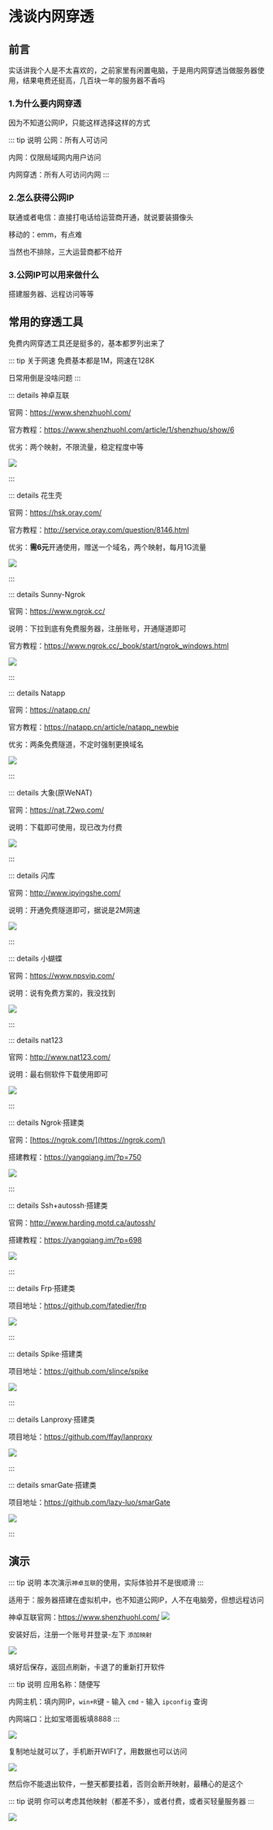 # 浅谈内网穿透




## 前言

实话讲我个人是不太喜欢的，之前家里有闲置电脑，于是用内网穿透当做服务器使用，结果电费还挺高，几百块一年的服务器不香吗


### 1.为什么要内网穿透

因为不知道公网IP，只能这样选择这样的方式

::: tip 说明
公网：所有人可访问

内网：仅限局域网内用户访问

内网穿透：所有人可访问内网
:::

### 2.怎么获得公网IP

联通或者电信：直接打电话给运营商开通，就说要装摄像头

移动的：emm，有点难

当然也不排除，三大运营商都不给开


### 3.公网IP可以用来做什么

搭建服务器、远程访问等等










## 常用的穿透工具



免费内网穿透工具还是挺多的，基本都罗列出来了

::: tip 关于网速
免费基本都是1M，网速在128K

日常用倒是没啥问题
:::






::: details 神卓互联

官网：https://www.shenzhuohl.com/

官方教程：https://www.shenzhuohl.com/article/1/shenzhuo/show/6

优劣：两个映射，不限流量，稳定程度中等

![](/NAT/NAT-01.png)

:::




::: details 花生壳

官网：https://hsk.oray.com/

官方教程：http://service.oray.com/question/8146.html

优劣：**需6元**开通使用，赠送一个域名，两个映射，每月1G流量

![](/NAT/NAT-02.png)

:::






::: details Sunny-Ngrok

官网：https://www.ngrok.cc/

说明：下拉到底有免费服务器，注册账号，开通隧道即可

官方教程：https://www.ngrok.cc/_book/start/ngrok_windows.html

![](/NAT/NAT-03.png)

:::




::: details Natapp

官网：https://natapp.cn/

官方教程：https://natapp.cn/article/natapp_newbie

优劣：两条免费隧道，不定时强制更换域名

![](/NAT/NAT-04.png)


:::





::: details 大象(原WeNAT)


官网：https://nat.72wo.com/

说明：下载即可使用，现已改为付费

![](/NAT/NAT-05.png)

:::



::: details 闪库

官网：http://www.ipyingshe.com/

说明：开通免费隧道即可，据说是2M网速

![](/NAT/NAT-06.png)

:::





::: details 小蝴蝶

官网：https://www.npsvip.com/

说明：说有免费方案的，我没找到

![](/NAT/NAT-07.png)

:::







::: details nat123

官网：http://www.nat123.com/

说明：最右侧软件下载使用即可

![](/NAT/NAT-08.png)

:::





::: details Ngrok·搭建类

官网：[https://ngrok.com/](https://ngrok.com/)

搭建教程：https://yangqiang.im/?p=750

![](/NAT/NAT-09.png)

:::




::: details Ssh+autossh·搭建类

官网：http://www.harding.motd.ca/autossh/

搭建教程：https://yangqiang.im/?p=698

![](/NAT/NAT-10.png)

:::






::: details Frp·搭建类

项目地址：https://github.com/fatedier/frp

![](/NAT/NAT-11.png)

:::






::: details Spike·搭建类

项目地址：https://github.com/slince/spike

![](/NAT/NAT-12.png)

:::




::: details Lanproxy·搭建类

项目地址：https://github.com/ffay/lanproxy

![](/NAT/NAT-13.png)

:::




::: details smarGate·搭建类


项目地址：https://github.com/lazy-luo/smarGate

![](/NAT/NAT-14.png)

:::






## 演示

::: tip 说明
本次演示`神卓互联`的使用，实际体验并不是很顺滑
:::

适用于：服务器搭建在虚拟机中，也不知道公网IP，人不在电脑旁，但想远程访问


神卓互联官网：https://www.shenzhuohl.com/
![](/NAT/NAT-15.png)


安装好后，注册一个账号并登录-左下 `添加映射`

![](/NAT/NAT-16.png)


填好后保存，返回点刷新，卡退了的重新打开软件

::: tip 说明
应用名称：随便写

内网主机：填内网IP，`win+R`键 - 输入 `cmd` - 输入 `ipconfig` 查询
 
内网端口：比如宝塔面板填8888
:::

![](/NAT/NAT-17.png)


复制地址就可以了，手机断开WIFI了，用数据也可以访问


![](/NAT/NAT-18.png)


然后你不能退出软件，一整天都要挂着，否则会断开映射，最糟心的是这个

::: tip 说明
你可以考虑其他映射（都差不多），或者付费，或者买轻量服务器
:::

![](/NAT/NAT-19.png)




